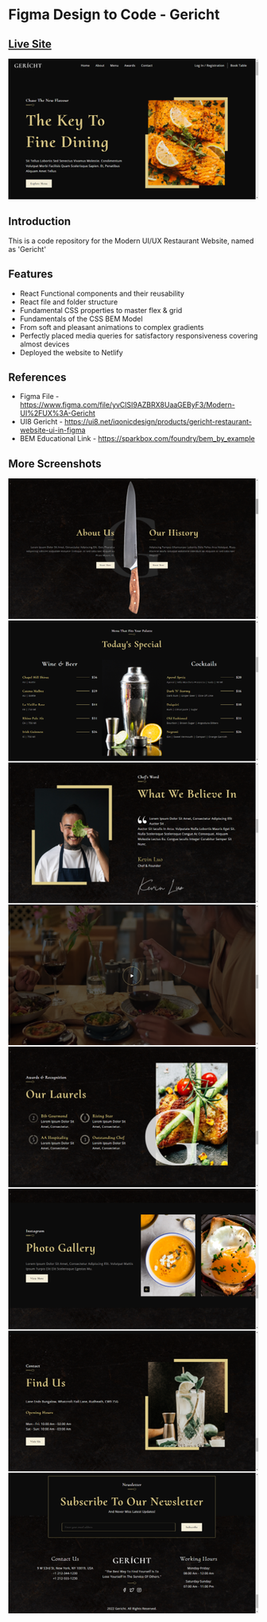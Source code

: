 # Figma Design to Code - Gericht 
## [Live Site](https://gericht-restaurant-prakshh.netlify.app/)

![gericht1](public/screenshots/1.png)

## Introduction
This is a code repository for the Modern UI/UX Restaurant Website, named as 'Gericht'

## Features
- React Functional components and their reusability
- React file and folder structure
- Fundamental CSS properties to master flex & grid
- Fundamentals of the CSS BEM Model
- From soft and pleasant animations to complex gradients
- Perfectly placed media queries for satisfactory responsiveness covering almost devices
- Deployed the website to Netlify

## References

- Figma File - https://www.figma.com/file/yvClSI9AZBRX8UaaGEByF3/Modern-UI%2FUX%3A-Gericht
- UI8 Gericht - https://ui8.net/iqonicdesign/products/gericht-restaurant-website-ui-in-figma 
- BEM Educational Link - https://sparkbox.com/foundry/bem_by_example

## More Screenshots

![gericht2](public/screenshots/2.png)
![gericht3](public/screenshots/3.png)
![gericht4](public/screenshots/4.png)
![gericht5](public/screenshots/5.png)
![gericht6](public/screenshots/6.png)
![gericht7](public/screenshots/7.png)
![gericht8](public/screenshots/8.png)
![gericht9](public/screenshots/9.png)